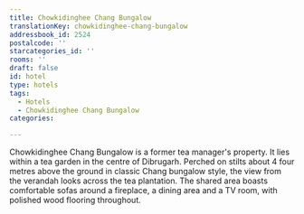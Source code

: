 ```yaml
---
title: Chowkidinghee Chang Bungalow
translationKey: chowkidinghee-chang-bungalow
addressbook_id: 2524
postalcode: ''
starcategories_id: ''
rooms: ''
draft: false
id: hotel
type: hotels
tags:
  - Hotels
  - Chowkidinghee Chang Bungalow
categories:

---
```

Chowkidinghee Chang Bungalow is a former tea manager's property. It lies within a tea garden in the centre of Dibrugarh. Perched on stilts about 4 four metres above the ground in classic Chang bungalow style, the view from the verandah looks across the tea plantation. The shared area boasts comfortable sofas around a fireplace, a dining area and a TV room, with polished wood flooring throughout.